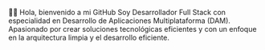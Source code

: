 👨‍💻 Hola, bienvenido a mi GitHub
Soy Desarrollador Full Stack con especialidad en Desarrollo de Aplicaciones Multiplataforma (DAM). Apasionado por crear soluciones tecnológicas eficientes y con un enfoque en la arquitectura limpia y el desarrollo eficiente.

